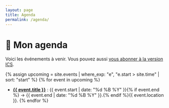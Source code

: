 ```yaml
---
layout: page
title: Agenda
permalink: /agenda/
---
```


# 📅 Mon agenda

Voici les événements à venir. Vous pouvez aussi <a href="/agenda.ics">vous abonner à la version ICS</a>.

{% assign upcoming = site.events | where_exp: "e", "e.start > site.time" | sort: "start" %}
{% for event in upcoming %}
- <a href="{{ event.url | relative_url }}"><strong>{{ event.title }}</strong></a> : {{ event.start | date: "%d %B %Y" }}{% if event.end %} → {{ event.end | date: "%d %B %Y" }}.{% endif %}{{ event.location }}.
{% endfor %}
